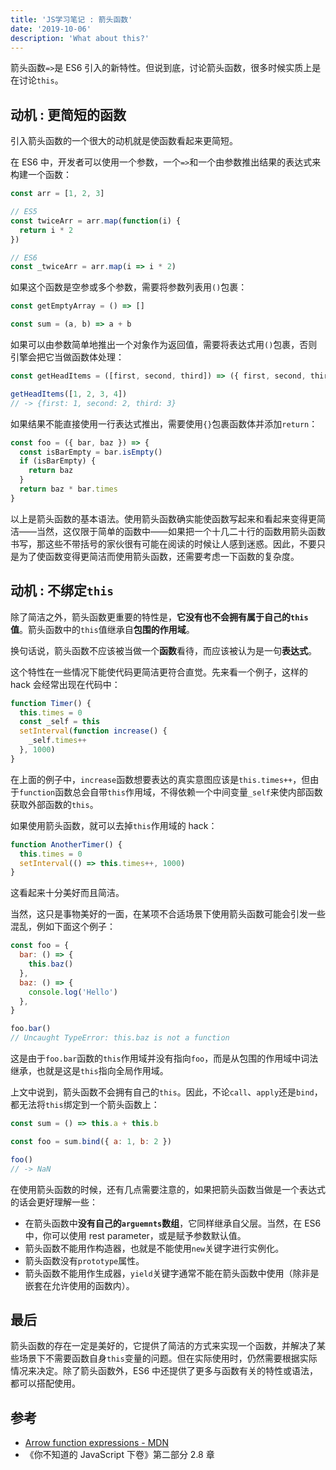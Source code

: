 ```yaml
---
title: 'JS学习笔记 : 箭头函数'
date: '2019-10-06'
description: 'What about this?'
---
```


箭头函数`=>`是 ES6 引入的新特性。但说到底，讨论箭头函数，很多时候实质上是在讨论`this`。

## 动机 : 更简短的函数

引入箭头函数的一个很大的动机就是使函数看起来更简短。

在 ES6 中，开发者可以使用一个参数，一个`=>`和一个由参数推出结果的表达式来构建一个函数：

```js
const arr = [1, 2, 3]

// ES5
const twiceArr = arr.map(function(i) {
  return i * 2
})

// ES6
const _twiceArr = arr.map(i => i * 2)
```

如果这个函数是空参或多个参数，需要将参数列表用`()`包裹：

```js
const getEmptyArray = () => []

const sum = (a, b) => a + b
```

如果可以由参数简单地推出一个对象作为返回值，需要将表达式用`()`包裹，否则引擎会把它当做函数体处理：

```js
const getHeadItems = ([first, second, third]) => ({ first, second, third })

getHeadItems([1, 2, 3, 4])
// -> {first: 1, second: 2, third: 3}
```

如果结果不能直接使用一行表达式推出，需要使用`{}`包裹函数体并添加`return`：

```js
const foo = ({ bar, baz }) => {
  const isBarEmpty = bar.isEmpty()
  if (isBarEmpty) {
    return baz
  }
  return baz * bar.times
}
```

以上是箭头函数的基本语法。使用箭头函数确实能使函数写起来和看起来变得更简洁——当然，这仅限于简单的函数中——如果把一个十几二十行的函数用箭头函数书写，那这些不带括号的家伙很有可能在阅读的时候让人感到迷惑。因此，不要只是为了使函数变得更简洁而使用箭头函数，还需要考虑一下函数的复杂度。

## 动机 : 不绑定`this`

除了简洁之外，箭头函数更重要的特性是，**它没有也不会拥有属于自己的`this`值**。箭头函数中的`this`值继承自**包围的作用域**。

换句话说，箭头函数不应该被当做一个**函数**看待，而应该被认为是一句**表达式**。

这个特性在一些情况下能使代码更简洁更符合直觉。先来看一个例子，这样的 hack 会经常出现在代码中：

```js
function Timer() {
  this.times = 0
  const _self = this
  setInterval(function increase() {
    _self.times++
  }, 1000)
}
```

在上面的例子中，`increase`函数想要表达的真实意图应该是`this.times++`，但由于`function`函数总会自带`this`作用域，不得依赖一个中间变量`_self`来使内部函数获取外部函数的`this`。

如果使用箭头函数，就可以去掉`this`作用域的 hack：

```js
function AnotherTimer() {
  this.times = 0
  setInterval(() => this.times++, 1000)
}
```

这看起来十分美好而且简洁。

当然，这只是事物美好的一面，在某项不合适场景下使用箭头函数可能会引发一些混乱，例如下面这个例子：

```js
const foo = {
  bar: () => {
    this.baz()
  },
  baz: () => {
    console.log('Hello')
  },
}

foo.bar()
// Uncaught TypeError: this.baz is not a function
```

这是由于`foo.bar`函数的`this`作用域并没有指向`foo`，而是从包围的作用域中词法继承，也就是这是`this`指向全局作用域。

上文中说到，箭头函数不会拥有自己的`this`。因此，不论`call`、`apply`还是`bind`，都无法将`this`绑定到一个箭头函数上：

```js
const sum = () => this.a + this.b

const foo = sum.bind({ a: 1, b: 2 })

foo()
// -> NaN
```

在使用箭头函数的时候，还有几点需要注意的，如果把箭头函数当做是一个表达式的话会更好理解一些：

- 在箭头函数中**没有自己的`arguemnts`数组**，它同样继承自父层。当然，在 ES6 中，你可以使用 rest parameter，或是赋予参数默认值。
- 箭头函数不能用作构造器，也就是不能使用`new`关键字进行实例化。
- 箭头函数没有`prototype`属性。
- 箭头函数不能用作生成器，`yield`关键字通常不能在箭头函数中使用（除非是嵌套在允许使用的函数内）。

## 最后

箭头函数的存在一定是美好的，它提供了简洁的方式来实现一个函数，并解决了某些场景下不需要函数自身`this`变量的问题。但在实际使用时，仍然需要根据实际情况来决定。除了箭头函数外，ES6 中还提供了更多与函数有关的特性或语法，都可以搭配使用。

## 参考

- [Arrow function expressions - MDN
  ](https://developer.mozilla.org/en-US/docs/Web/JavaScript/Reference/Functions/Arrow_functions)
- 《你不知道的 JavaScript 下卷》第二部分 2.8 章
